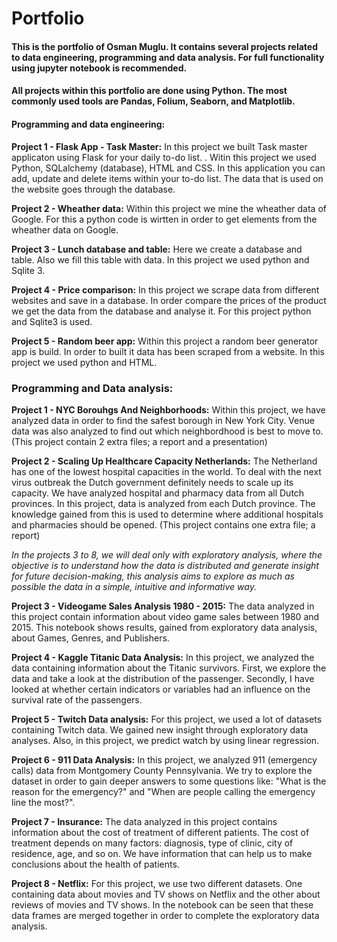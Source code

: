# Portfolio

#### This is the portfolio of Osman Muglu. It contains several projects related to data engineering, programming and data analysis. For full functionality using jupyter notebook is recommended.

#### All projects within this portfolio are done using Python. The most commonly used tools are Pandas, Folium, Seaborn, and Matplotlib. 

#### Programming and data engineering:

<b>Project 1 - Flask App - Task Master:</b> In this project we built Task master applicaton using Flask for your daily to-do list. . Witin this project we used Python, SQLalchemy (database), HTML and CSS.  In this application you can add, update and delete items within your to-do list. The data that is used on the website goes through the database. 

<b>Project 2 - Wheather data:</b> Within this project we mine the wheather data of Google. For this a python code is wirtten in order to get elements from the wheather data on Google. 

<b>Project 3 - Lunch database and table:</b> Here we create a database and table. Also we fill this table with data. In this project we used python and Sqlite 3. 

<b>Project 4 - Price comparison:</b> In this project we scrape data from different websites and save in a database. In order compare the prices of the product we get the data from the database and analyse it. For this project python and Sqlite3 is used. 

<b>Project 5 - Random beer app:</b> Within this project a random beer generator app is build. In order to built it data has been scraped from a website. In this project we used python and HTML. 

### Programming and Data analysis:

<b>Project 1 - NYC Borouhgs And Neighborhoods:</b> Within this project, we have analyzed data in order to find the safest borough in New York City. Venue data was also analyzed to find out which neighbordhood is best to move to. (This project contain 2 extra files; a report and a presentation)

<b>Project 2 - Scaling Up Healthcare Capacity Netherlands:</b> The Netherland has one of the lowest hospital capacities in the world. To deal with the next virus outbreak the Dutch government definitely needs to scale up its capacity. We have analyzed hospital and pharmacy data from all Dutch provinces. In this project, data is analyzed from each Dutch province. The knowledge gained from this is used to determine where additional hospitals and pharmacies should be opened. (This project contains one extra file; a report)

<i>In the projects 3 to 8, we will deal only with exploratory analysis, where the objective is to understand how the data is distributed and generate insight for future decision-making, this analysis aims to explore as much as possible the data in a simple, intuitive and informative way.</i> 

<b>Project 3 - Videogame Sales Analysis 1980 - 2015:</b> The data analyzed in this project contain information about video game sales between 1980 and 2015. This notebook shows results, gained from exploratory data analysis, about Games, Genres, and Publishers. 

<b>Project 4 - Kaggle Titanic Data Analysis:</b> In this project, we analyzed the data containing information about the Titanic survivors. First, we explore the data and take a look at the distribution of the passenger.  Secondly, I have looked at whether certain indicators or variables had an influence on the survival rate of the passengers. 

<b>Project 5 - Twitch Data analysis:</b> For this project, we used a lot of datasets containing Twitch data. We gained new insight through exploratory data analyses. Also, in this project, we predict watch by using linear regression. 

<b>Project 6 - 911 Data Analysis:</b> In this project, we analyzed 911 (emergency calls) data from  Montgomery County Pennsylvania. We try to explore the dataset in order to gain deeper answers to some questions like: "What is the reason for the emergency?" and "When are people calling the emergency line the most?".

<b>Project 7 - Insurance:</b> The data analyzed in this project contains information about the cost of treatment of different patients. The cost of treatment depends on many factors: diagnosis, type of clinic, city of residence, age, and so on. We have information that can help us to make conclusions about the health of patients.

<b>Project 8 - Netflix:</b> For this project, we use two different datasets. One containing data about movies and TV shows on Netflix and the other about reviews of movies and TV shows. In the notebook can be seen that these data frames are merged together in order to complete the exploratory data analysis. 
